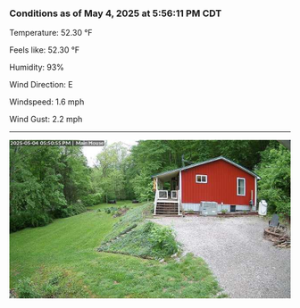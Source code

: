 ### Conditions as of May 4, 2025 at 5:56:11 PM CDT 

Temperature: 52.30 &deg;F

Feels like: 52.30 &deg;F

Humidity: 93%

Wind Direction: E

Windspeed: 1.6 mph

Wind Gust: 2.2 mph

---

<img src="./images/latest.jpeg"/>

